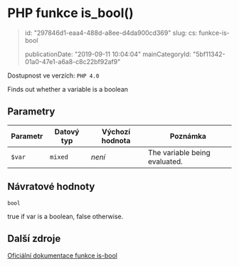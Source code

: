PHP funkce is_bool()
====================

> id: "297846d1-eaa4-488d-a8ee-d4da900cd369"
> slug:
> 	cs: funkce-is-bool
>
> publicationDate: "2019-09-11 10:04:04"
> mainCategoryId: "5bf11342-01a0-47e1-a6a8-c8c22bf92af9"

Dostupnost ve verzích: `PHP 4.0`

Finds out whether a variable is a boolean


Parametry
--------------

| Parametr | Datový typ | Výchozí hodnota | Poznámka |
|-----|-----|-----|-----|
| `$var` | `mixed` | *není* | The variable being evaluated. |


Návratové hodnoty
----------------

`bool`

true if var is a boolean,
false otherwise.

Další zdroje
------------

[Oficiální dokumentace funkce is-bool](https://www.php.net/manual/en/function.is-bool.php)
